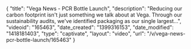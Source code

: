 {
    "title": "Vega News - PCR Bottle Launch",
    "description": "Reducing our carbon footprint isn't just something we talk about at Vega. Through our sustainability audits, we've identified packaging as our single largest...",
    "videoid": "165463",
    "date_created": "1399316153",
    "date_modified": "1418181403",
    "type": "captivate",
    "layout": "video",
    "url": "\/v\/vega-news-pcr-bottle-launch\/165463"
}